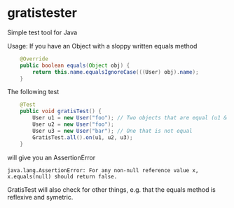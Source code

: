 # gratistester
Simple test tool for Java

Usage:
If you have an Object with a sloppy written equals method
```java
    @Override
    public boolean equals(Object obj) {
        return this.name.equalsIgnoreCase(((User) obj).name);
    }
```
The following test

```java
    @Test
    public void gratisTest() {
        User u1 = new User("foo"); // Two objects that are equal (u1 & u2)
        User u2 = new User("foo");
        User u3 = new User("bar"); // One that is not equal
        GratisTest.all().on(u1, u2, u3);
    }
```
will give you an AssertionError

```
java.lang.AssertionError: For any non-null reference value x, x.equals(null) should return false.
```

GratisTest will also check for other things, e.g. that the equals method is reflexive and symetric.
